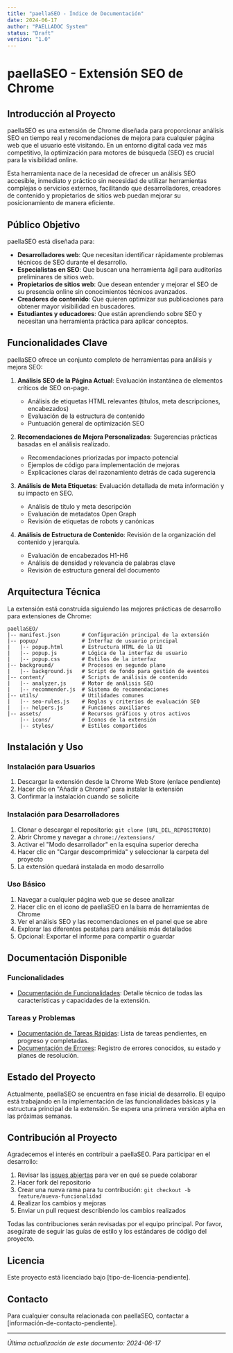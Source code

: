 ```yaml
---
title: "paellaSEO - Índice de Documentación"
date: 2024-06-17
author: "PAELLADOC System"
status: "Draft"
version: "1.0"
---
```


# paellaSEO - Extensión SEO de Chrome

## Introducción al Proyecto
paellaSEO es una extensión de Chrome diseñada para proporcionar análisis SEO en tiempo real y recomendaciones de mejora para cualquier página web que el usuario esté visitando. En un entorno digital cada vez más competitivo, la optimización para motores de búsqueda (SEO) es crucial para la visibilidad online. 

Esta herramienta nace de la necesidad de ofrecer un análisis SEO accesible, inmediato y práctico sin necesidad de utilizar herramientas complejas o servicios externos, facilitando que desarrolladores, creadores de contenido y propietarios de sitios web puedan mejorar su posicionamiento de manera eficiente.

## Público Objetivo
paellaSEO está diseñada para:

- **Desarrolladores web**: Que necesitan identificar rápidamente problemas técnicos de SEO durante el desarrollo.
- **Especialistas en SEO**: Que buscan una herramienta ágil para auditorías preliminares de sitios web.
- **Propietarios de sitios web**: Que desean entender y mejorar el SEO de su presencia online sin conocimientos técnicos avanzados.
- **Creadores de contenido**: Que quieren optimizar sus publicaciones para obtener mayor visibilidad en buscadores.
- **Estudiantes y educadores**: Que están aprendiendo sobre SEO y necesitan una herramienta práctica para aplicar conceptos.

## Funcionalidades Clave
paellaSEO ofrece un conjunto completo de herramientas para análisis y mejora SEO:

1. **Análisis SEO de la Página Actual**: Evaluación instantánea de elementos críticos de SEO on-page.
   - Análisis de etiquetas HTML relevantes (títulos, meta descripciones, encabezados)
   - Evaluación de la estructura de contenido
   - Puntuación general de optimización SEO

2. **Recomendaciones de Mejora Personalizadas**: Sugerencias prácticas basadas en el análisis realizado.
   - Recomendaciones priorizadas por impacto potencial
   - Ejemplos de código para implementación de mejoras
   - Explicaciones claras del razonamiento detrás de cada sugerencia

3. **Análisis de Meta Etiquetas**: Evaluación detallada de meta información y su impacto en SEO.
   - Análisis de título y meta descripción
   - Evaluación de metadatos Open Graph
   - Revisión de etiquetas de robots y canónicas

4. **Análisis de Estructura de Contenido**: Revisión de la organización del contenido y jerarquía.
   - Evaluación de encabezados H1-H6
   - Análisis de densidad y relevancia de palabras clave
   - Revisión de estructura general del documento

## Arquitectura Técnica
La extensión está construida siguiendo las mejores prácticas de desarrollo para extensiones de Chrome:

```
paellaSEO/
|-- manifest.json       # Configuración principal de la extensión
|-- popup/              # Interfaz de usuario principal
|   |-- popup.html      # Estructura HTML de la UI
|   |-- popup.js        # Lógica de la interfaz de usuario
|   |-- popup.css       # Estilos de la interfaz
|-- background/         # Procesos en segundo plano
|   |-- background.js   # Script de fondo para gestión de eventos
|-- content/            # Scripts de análisis de contenido
|   |-- analyzer.js     # Motor de análisis SEO
|   |-- recommender.js  # Sistema de recomendaciones
|-- utils/              # Utilidades comunes
|   |-- seo-rules.js    # Reglas y criterios de evaluación SEO
|   |-- helpers.js      # Funciones auxiliares
|-- assets/             # Recursos gráficos y otros activos
    |-- icons/          # Iconos de la extensión
    |-- styles/         # Estilos compartidos
```

## Instalación y Uso

### Instalación para Usuarios
1. Descargar la extensión desde la Chrome Web Store (enlace pendiente)
2. Hacer clic en "Añadir a Chrome" para instalar la extensión
3. Confirmar la instalación cuando se solicite

### Instalación para Desarrolladores
1. Clonar o descargar el repositorio: `git clone [URL_DEL_REPOSITORIO]`
2. Abrir Chrome y navegar a `chrome://extensions/`
3. Activar el "Modo desarrollador" en la esquina superior derecha
4. Hacer clic en "Cargar descomprimida" y seleccionar la carpeta del proyecto
5. La extensión quedará instalada en modo desarrollo

### Uso Básico
1. Navegar a cualquier página web que se desee analizar
2. Hacer clic en el icono de paellaSEO en la barra de herramientas de Chrome
3. Ver el análisis SEO y las recomendaciones en el panel que se abre
4. Explorar las diferentes pestañas para análisis más detallados
5. Opcional: Exportar el informe para compartir o guardar

## Documentación Disponible

### Funcionalidades
- [Documentación de Funcionalidades](feature_documentation.md): Detalle técnico de todas las características y capacidades de la extensión.

### Tareas y Problemas
- [Documentación de Tareas Rápidas](quick_task_documentation.md): Lista de tareas pendientes, en progreso y completadas.
- [Documentación de Errores](bug_documentation.md): Registro de errores conocidos, su estado y planes de resolución.

## Estado del Proyecto
Actualmente, paellaSEO se encuentra en fase inicial de desarrollo. El equipo está trabajando en la implementación de las funcionalidades básicas y la estructura principal de la extensión. Se espera una primera versión alpha en las próximas semanas.

## Contribución al Proyecto
Agradecemos el interés en contribuir a paellaSEO. Para participar en el desarrollo:

1. Revisar las [issues abiertas](link-pendiente) para ver en qué se puede colaborar
2. Hacer fork del repositorio
3. Crear una nueva rama para tu contribución: `git checkout -b feature/nueva-funcionalidad`
4. Realizar los cambios y mejoras
5. Enviar un pull request describiendo los cambios realizados

Todas las contribuciones serán revisadas por el equipo principal. Por favor, asegúrate de seguir las guías de estilo y los estándares de código del proyecto.

## Licencia
Este proyecto está licenciado bajo [tipo-de-licencia-pendiente].

## Contacto
Para cualquier consulta relacionada con paellaSEO, contactar a [información-de-contacto-pendiente].

---

*Última actualización de este documento: 2024-06-17* 